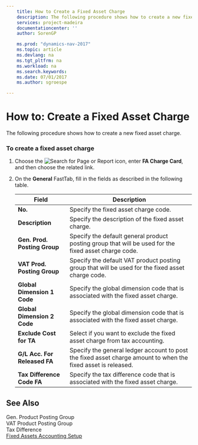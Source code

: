 ```yaml
---
    title: How to Create a Fixed Asset Charge 
    description: The following procedure shows how to create a new fixed asset charge.
    services: project-madeira
    documentationcenter: ''
    author: SorenGP

    ms.prod: "dynamics-nav-2017"
    ms.topic: article
    ms.devlang: na
    ms.tgt_pltfrm: na
    ms.workload: na
    ms.search.keywords:
    ms.date: 07/01/2017
    ms.author: sgroespe

---
```

# How to: Create a Fixed Asset Charge
The following procedure shows how to create a new fixed asset charge.  
  
### To create a fixed asset charge  
  
1.  Choose the ![Search for Page or Report](media/ui-search/search_small.png "Search for Page or Report icon") icon, enter **FA Charge Card**, and then choose the related link.  
  
2.  On the **General** FastTab, fill in the fields as described in the following table.  
  
    |Field|Description|  
    |---------------------------------|---------------------------------------|  
    |**No.**|Specify the fixed asset charge code.|  
    |**Description**|Specify the description of the fixed asset charge.|  
    |**Gen. Prod. Posting Group**|Specify the default general product posting group that will be used for the fixed asset charge code.|  
    |**VAT Prod. Posting Group**|Specify the default VAT product posting group that will be used for the fixed asset charge code.|  
    |**Global Dimension 1 Code**|Specify the global dimension code that is associated with the fixed asset charge.|  
    |**Global Dimension 2 Code**|Specify the global dimension code that is associated with the fixed asset charge.|  
    |**Exclude Cost for TA**|Select if you want to exclude the fixed asset charge from tax accounting.|  
    |**G/L Acc. For Released FA**|Specify the general ledger account to post the fixed asset charge amount to when the fixed asset is released.|  
    |**Tax Difference Code FA**|Specify the tax difference code that is associated with the fixed asset charge.|  
  
## See Also  
 Gen. Product Posting Group   
 VAT Product Posting Group   
 Tax Difference   
 [Fixed Assets Accounting Setup](fixed-assets-accounting-setup.md)